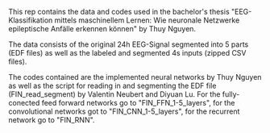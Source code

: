 
This rep contains the data and codes used in the bachelor's thesis "EEG-Klassifikation mittels maschinellem Lernen: Wie neuronale Netzwerke epileptische Anfälle erkennen können" by Thuy Nguyen.

The data consists of the original 24h EEG-Signal segmented into 5 parts (EDF files) as well as the labeled and segmented 4s inputs (zipped CSV files).

The codes contained are the implemented neural networks by Thuy Nguyen as well as the script for reading in and segmenting the EDF file (FIN_read_segment) by Valentin Neubert and Diyuan Lu. For the fully-conected feed forward networks go to "FIN_FFN_1-5_layers", for the convolutional networks got to "FIN_CNN_1-5_layers", for the recurrent network go to "FIN_RNN".
